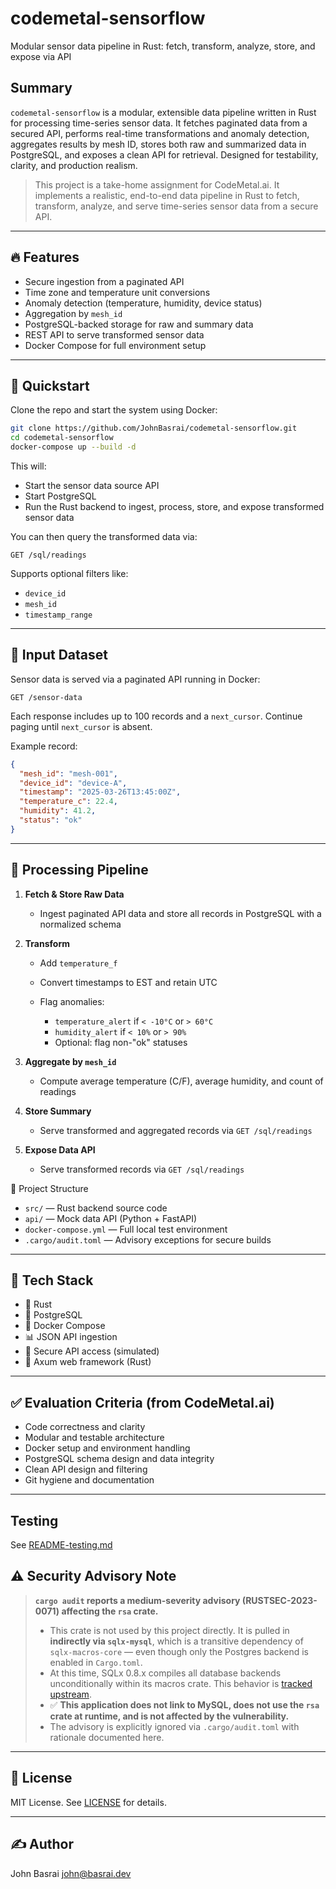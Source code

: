 # codemetal-sensorflow
Modular sensor data pipeline in Rust: fetch, transform, analyze, store, and expose via API

## Summary

`codemetal-sensorflow` is a modular, extensible data pipeline written in Rust for processing time-series sensor data. It fetches paginated data from a secured API, performs real-time transformations and anomaly detection, aggregates results by mesh ID, stores both raw and summarized data in PostgreSQL, and exposes a clean API for retrieval. Designed for testability, clarity, and production realism.

> This project is a take-home assignment for CodeMetal.ai. It implements a realistic, end-to-end data pipeline in Rust to fetch, transform, analyze, and serve time-series sensor data from a secure API.

---

## 🔥 Features

- Secure ingestion from a paginated API
- Time zone and temperature unit conversions
- Anomaly detection (temperature, humidity, device status)
- Aggregation by `mesh_id`
- PostgreSQL-backed storage for raw and summary data
- REST API to serve transformed sensor data
- Docker Compose for full environment setup

---

## 🚀 Quickstart

Clone the repo and start the system using Docker:

```bash
git clone https://github.com/JohnBasrai/codemetal-sensorflow.git
cd codemetal-sensorflow
docker-compose up --build -d
````

This will:

* Start the sensor data source API
* Start PostgreSQL
* Run the Rust backend to ingest, process, store, and expose transformed sensor data

You can then query the transformed data via:

```
GET /sql/readings
```

Supports optional filters like:

* `device_id`
* `mesh_id`
* `timestamp_range`

---

## 📡 Input Dataset

Sensor data is served via a paginated API running in Docker:

```
GET /sensor-data
```

Each response includes up to 100 records and a `next_cursor`. Continue paging until `next_cursor` is absent.

Example record:

```json
{
  "mesh_id": "mesh-001",
  "device_id": "device-A",
  "timestamp": "2025-03-26T13:45:00Z",
  "temperature_c": 22.4,
  "humidity": 41.2,
  "status": "ok"
}
```

---

## 🧪 Processing Pipeline

1. **Fetch & Store Raw Data**

   * Ingest paginated API data and store all records in PostgreSQL with a normalized schema

2. **Transform**

   * Add `temperature_f`
   * Convert timestamps to EST and retain UTC
   * Flag anomalies:

     * `temperature_alert` if `< -10°C` or `> 60°C`
     * `humidity_alert` if `< 10%` or `> 90%`
     * Optional: flag non-"ok" statuses

3. **Aggregate by `mesh_id`**

   * Compute average temperature (C/F), average humidity, and count of readings

4. **Store Summary**

   * Serve transformed and aggregated records via `GET /sql/readings`

5. **Expose Data API**

   * Serve transformed records via `GET /sql/readings`

📁 Project Structure

- `src/` — Rust backend source code
- `api/` — Mock data API (Python + FastAPI)
- `docker-compose.yml` — Full local test environment
- `.cargo/audit.toml` — Advisory exceptions for secure builds

---

## 🧱 Tech Stack

* 🦀 Rust
* 🐘 PostgreSQL
* 🐳 Docker Compose
* 📊 JSON API ingestion
* 🔐 Secure API access (simulated)
* 🚀 Axum web framework (Rust)

---

## ✅ Evaluation Criteria (from CodeMetal.ai)

* Code correctness and clarity
* Modular and testable architecture
* Docker setup and environment handling
* PostgreSQL schema design and data integrity
* Clean API design and filtering
* Git hygiene and documentation

---

## Testing

See [README-testing.md](README-testing.md)

## ⚠️ Security Advisory Note

> **`cargo audit` reports a medium-severity advisory (RUSTSEC-2023-0071) affecting the `rsa` crate.**
> * This crate is not used by this project directly. It is pulled in **indirectly via `sqlx-mysql`**, which is a transitive dependency of `sqlx-macros-core` — even though only the Postgres backend is enabled in `Cargo.toml`.
> * At this time, SQLx 0.8.x compiles all database backends unconditionally within its macros crate. This behavior is [tracked upstream](https://github.com/launchbadge/sqlx/issues/2487).
> * ✅ **This application does not link to MySQL, does not use the `rsa` crate at runtime, and is not affected by the vulnerability.**
> * The advisory is explicitly ignored via `.cargo/audit.toml` with rationale documented here.

---


## 📄 License

MIT License. See [LICENSE](./LICENSE) for details.

---

## ✍️ Author

John Basrai
[john@basrai.dev](mailto:john@basrai.dev)
